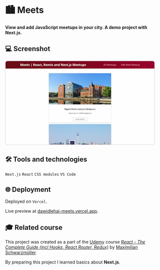 # 🏙️ Meets

**View and add JavaScript meetups in your city. A demo project with Next.js.**

## 💻 Screenshot
[<img src="meets-screenshot.webp" alt="Screenshot of the Meets app" width="480px">](https://dawidlehai-meets.vercel.app/ 'Live preview')

## 🛠️ Tools and technologies
`Next.js` `React` `CSS modules` `VS Code`

## 🌐 Deployment
Deployed on `Vercel`.

Live preview at [dawidlehai-meets.vercel.app](https://dawidlehai-meets.vercel.app/).

## 🎓 Related course
This project was created as a part of the [Udemy](https://www.udemy.com/ 'Udemy') course [_React - The Complete Guide (incl Hooks, React Router, Redux)_](https://www.udemy.com/course/react-the-complete-guide-incl-redux/ 'See this course on Udemy') by [Maximilian Schwarzmüller](https://twitter.com/maxedapps 'Maximilian Schwarzmüller on Twitter').

By preparing this project I learned basics about **Next.js**.

